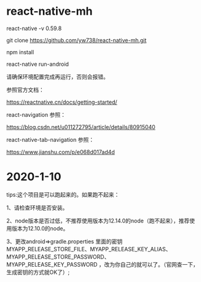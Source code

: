
# react-native-mh

 react-native -v 0.59.8
 
 git clone https://github.com/yw738/react-native-mh.git
 
 npm install
  
react-native run-android 
 
请确保环境配置完成再运行，否则会报错。

参照官方文档：

https://reactnative.cn/docs/getting-started/

react-navigation 参照：

https://blog.csdn.net/u011272795/article/details/80915040 

react-native-tab-navigation 参照：

https://www.jianshu.com/p/e068d017ad4d

# 2020-1-10

tips:这个项目是可以跑起来的。如果跑不起来：

1、请检查环境是否安装。

2、node版本是否过低，不推荐使用版本为12.14.0的node（跑不起来），推荐使用版本为12.10.0的node。

3、更改android=>gradle.properties 里面的密钥 MYAPP_RELEASE_STORE_FILE、MYAPP_RELEASE_KEY_ALIAS、MYAPP_RELEASE_STORE_PASSWORD、MYAPP_RELEASE_KEY_PASSWORD ，改为你自己的就可以了。（官网查一下，生成密钥的方式就OK了）;
